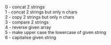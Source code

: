 0 - concat 2 strings <br />
1 - concat 2 strings but only n chars <br />
2 - copy 2 strings but only n chars <br />
3 - compare 2 strings <br />
4 - reverse given array <br />
5 - make upper case the lowercase of given string <br />
6 - capitalise given string <br />
